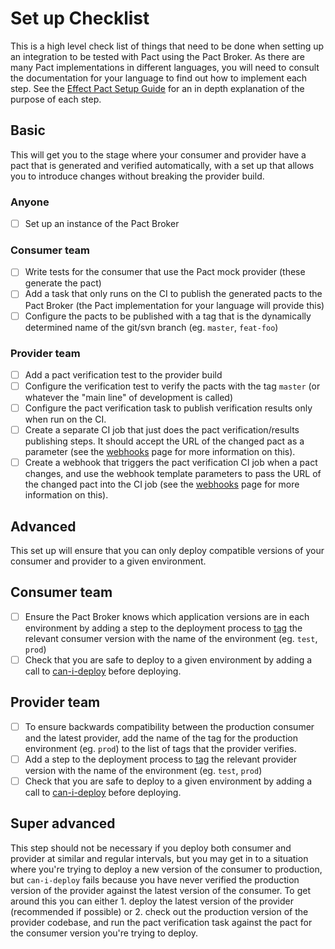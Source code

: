 # Set up Checklist

This is a high level check list of things that need to be done when setting up an integration to be tested with Pact using the Pact Broker. As there are many Pact implementations in different languages, you will need to consult the documentation for your language to find out how to implement each step. See the [Effect Pact Setup Guide](/best_practices/pact_nirvana) for an in depth explanation of the purpose of each step.

## Basic

This will get you to the stage where your consumer and provider have a pact that is generated and verified automatically, with a set up that allows you to introduce changes without breaking the provider build.

### Anyone

* [ ] Set up an instance of the Pact Broker

### Consumer team

* [ ] Write tests for the consumer that use the Pact mock provider (these generate the pact)
* [ ] Add a task that only runs on the CI to publish the generated pacts to the Pact Broker (the Pact implementation for your language will provide this)
* [ ] Configure the pacts to be published with a tag that is the dynamically determined name of the git/svn branch (eg. `master`, `feat-foo`)

### Provider team

* [ ] Add a pact verification test to the provider build
* [ ] Configure the verification test to verify the pacts with the tag `master` (or whatever the "main line" of development is called)
* [ ] Configure the pact verification task to publish verification results only when run on the CI.
* [ ] Create a separate CI job that just does the pact verification/results publishing steps. It should accept the URL of the changed pact as a parameter (see the [webhooks](advanced_topics/api_docs/webhooks.md) page for more information on this).
* [ ] Create a webhook that triggers the pact verification CI job when a pact changes, and use the webhook template parameters to pass the URL of the changed pact into the CI job (see the [webhooks](advanced_topics/api_docs/webhooks.md) page for more information on this).

## Advanced

This set up will ensure that you can only deploy compatible versions of your consumer and provider to a given environment.

## Consumer team

* [ ] Ensure the Pact Broker knows which application versions are in each environment by adding a step to the deployment process to [tag][tag] the relevant consumer version with the name of the environment (eg. `test`, `prod`)
* [ ] Check that you are safe to deploy to a given environment by adding a call to [can-i-deploy][can-i-deploy] before deploying.

## Provider team

* [ ] To ensure backwards compatibility between the production consumer and the latest provider, add the name of the tag for the production environment (eg. `prod`) to the list of tags that the provider verifies.
* [ ] Add a step to the deployment process to [tag][tag] the relevant provider version with the name of the environment (eg. `test`, `prod`)
* [ ] Check that you are safe to deploy to a given environment by adding a call to [can-i-deploy][can-i-deploy] before deploying.

## Super advanced

This step should not be necessary if you deploy both consumer and provider at similar and regular intervals, but you may get in to a situation where you're trying to deploy a new version of the consumer to production, but `can-i-deploy` fails because you have never verified the production version of the provider against the latest version of the consumer. To get around this you can either 1. deploy the latest version of the provider (recommended if possible) or 2. check out the production version of the provider codebase, and run the pact verification task against the pact for the consumer version you're trying to deploy.

[can-i-deploy]: /pact_broker/can_i_deploy
[tag]: https://github.com/pact-foundation/pact_broker-client#create-version-tag
